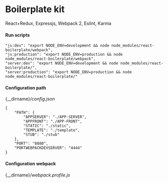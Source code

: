 # Boilerplate kit
React+Redux, Expressjs, Webpack 2, Eslint, Karma

#### Run scripts

    "js:dev": "export NODE_ENV=development && node node_modules/react-boilerplate/webpack",
    "js:production": "export NODE_ENV=production && node node_modules/react-boilerplate/webpack",
    "server:dev": "export NODE_ENV=development && node node_modules/react-boilerplate/",
    "server:production": "export NODE_ENV=production && node node_modules/react-boilerplate/"


#### Configuration path
{__dirname}/*config.json*

    {
        "PATH": {
            "APPSERVER": "./APP-SERVER",
            "APPFRONT": "./APP-FRONT",
            "STATIC": "./static",
            "TEMPLATE": "./template",
            "STUB": "./stub"
        },
        "PORT": "8080",
        "PORTWEBPACKDEVSERVER": "4444"
    }

#### Configuration webpack
{__dirname}/*webpack.profile.js*
